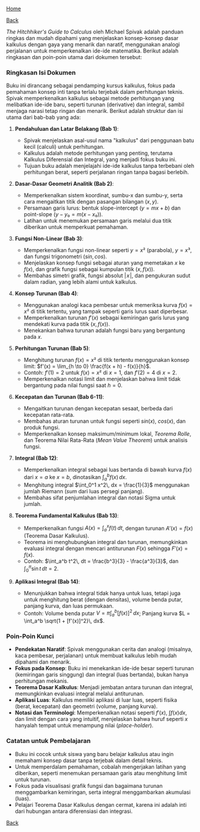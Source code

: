 [Home](../)

[Back](./)


*The Hitchhiker's Guide to Calculus* oleh Michael Spivak adalah panduan ringkas dan mudah dipahami yang menjelaskan konsep-konsep dasar kalkulus dengan gaya yang menarik dan naratif, menggunakan analogi perjalanan untuk memperkenalkan ide-ide matematika. Berikut adalah ringkasan dan poin-poin utama dari dokumen tersebut:

### Ringkasan Isi Dokumen
Buku ini dirancang sebagai pendamping kursus kalkulus, fokus pada pemahaman konsep inti tanpa terlalu terjebak dalam perhitungan teknis. Spivak memperkenalkan kalkulus sebagai metode perhitungan yang melibatkan ide-ide baru, seperti turunan (derivative) dan integral, sambil menjaga narasi tetap ringan dan menarik. Berikut adalah struktur dan isi utama dari bab-bab yang ada:

1. **Pendahuluan dan Latar Belakang (Bab 1)**:
   - Spivak menjelaskan asal-usul nama "kalkulus" dari penggunaan batu kecil (calculi) untuk perhitungan.
   - Kalkulus adalah metode perhitungan yang penting, terutama Kalkulus Diferensial dan Integral, yang menjadi fokus buku ini.
   - Tujuan buku adalah menjelajahi ide-ide kalkulus tanpa terbebani oleh perhitungan berat, seperti perjalanan ringan tanpa bagasi berlebih.

2. **Dasar-Dasar Geometri Analitik (Bab 2)**:
   - Memperkenalkan sistem koordinat, sumbu-x dan sumbu-y, serta cara mengaitkan titik dengan pasangan bilangan $(x, y)$.
   - Persamaan garis lurus: bentuk slope-intercept $(y = mx + b)$ dan point-slope $(y - y₀ = m(x - x₀))$.
   - Latihan untuk menemukan persamaan garis melalui dua titik diberikan untuk memperkuat pemahaman.

3. **Fungsi Non-Linear (Bab 3)**:
   - Memperkenalkan fungsi non-linear seperti $y = x²$ (parabola), $y = x³$, dan fungsi trigonometri $(sin, cos)$.
   - Menjelaskan konsep fungsi sebagai aturan yang memetakan $x$ ke $f(x)$, dan grafik fungsi sebagai kumpulan titik $(x, f(x))$.
   - Membahas simetri grafik, fungsi absolut $\left|\!x\!\right|$, dan pengukuran sudut dalam radian, yang lebih alami untuk kalkulus.

4. **Konsep Turunan (Bab 4)**:
   - Menggunakan analogi kaca pembesar untuk memeriksa kurva $f(x) = x²$ di titik tertentu, yang tampak seperti garis lurus saat diperbesar.
   - Memperkenalkan turunan $f'(x)$ sebagai kemiringan garis lurus yang mendekati kurva pada titik $(x, f(x))$.
   - Menekankan bahwa turunan adalah fungsi baru yang bergantung pada $x$.

5. **Perhitungan Turunan (Bab 5)**:
   - Menghitung turunan $f(x) = x²$ di titik tertentu menggunakan konsep limit: $f'(x) = \lim_{h \to 0} \frac{f(x + h) - f(x)}{h}$.
   - Contoh: $f'(1) = 2$ untuk $f(x) = x²$ di $x = 1$, dan $f'(2) = 4$ di $x = 2$.
   - Memperkenalkan notasi limit dan menjelaskan bahwa limit tidak bergantung pada nilai fungsi saat $h = 0$.

6. **Kecepatan dan Turunan (Bab 6-11)**:
   - Mengaitkan turunan dengan kecepatan sesaat, berbeda dari kecepatan rata-rata.
   - Membahas aturan turunan untuk fungsi seperti $sin(x)$, $cos(x)$, dan produk fungsi.
   - Memperkenalkan konsep maksimum/minimum lokal, *Teorema Rolle*, dan Teorema Nilai Rata-Rata (*Mean Value Theorem*) untuk analisis fungsi.

7. **Integral (Bab 12)**:
   - Memperkenalkan integral sebagai luas bertanda di bawah kurva $f(x)$ dari $x = a$ ke $x = b$, dinotasikan $\int_a^b f(x)\, dx$.
   - Menghitung integral $\int_0^1 x^2\, dx = \frac{1}{3}$ menggunakan jumlah Riemann (*sum* dari luas persegi panjang).
   - Membahas sifat penjumlahan integral dan notasi Sigma untuk jumlah.

8. **Teorema Fundamental Kalkulus (Bab 13)**:
   - Memperkenalkan fungsi $A(x) = \int_a^x f(t)\, dt$, dengan turunan $A'(x) = f(x)$ (Teorema Dasar Kalkulus).
   - Teorema ini menghubungkan integral dan turunan, memungkinkan evaluasi integral dengan mencari antiturunan $F(x)$ sehingga $F'(x) = f(x)$.
   - Contoh: $\int_a^b t^2\, dt = \frac{b^3}{3} - \frac{a^3}{3}$, dan $\int_0^\pi \sin t\, dt = 2$.

9. **Aplikasi Integral (Bab 14)**:
   - Menunjukkan bahwa integral tidak hanya untuk luas, tetapi juga untuk menghitung berat (dengan densitas), volume benda putar, panjang kurva, dan luas permukaan.
   - Contoh: Volume benda putar $V = \pi \int_a^b [f(x)]^2\, dx$; Panjang kurva $L = \int_a^b \sqrt{1 + [f'(x)]^2}\, dx$.

### Poin-Poin Kunci
- **Pendekatan Naratif**: Spivak menggunakan cerita dan analogi (misalnya, kaca pembesar, perjalanan) untuk membuat kalkulus lebih mudah dipahami dan menarik.
- **Fokus pada Konsep**: Buku ini menekankan ide-ide besar seperti turunan (kemiringan garis singgung) dan integral (luas bertanda), bukan hanya perhitungan mekanis.
- **Teorema Dasar Kalkulus**: Menjadi jembatan antara turunan dan integral, memungkinkan evaluasi integral melalui antiturunan.
- **Aplikasi Luas**: Kalkulus memiliki aplikasi di luar luas, seperti fisika (berat, kecepatan) dan geometri (volume, panjang kurva).
- **Notasi dan Terminologi**: Memperkenalkan notasi seperti $f'(x)$, $∫ f(x) dx$, dan limit dengan cara yang intuitif, menjelaskan bahwa huruf seperti $x$ hanyalah tempat untuk menampung nilai (*place-holder*).

### Catatan untuk Pembelajaran
- Buku ini cocok untuk siswa yang baru belajar kalkulus atau ingin memahami konsep dasar tanpa terjebak dalam detail teknis.
- Untuk memperdalam pemahaman, cobalah mengerjakan latihan yang diberikan, seperti menemukan persamaan garis atau menghitung limit untuk turunan.
- Fokus pada visualisasi grafik fungsi dan bagaimana turunan menggambarkan kemiringan, serta integral menggambarkan akumulasi (luas).
- Pelajari Teorema Dasar Kalkulus dengan cermat, karena ini adalah inti dari hubungan antara diferensiasi dan integrasi.

[Back](./)
